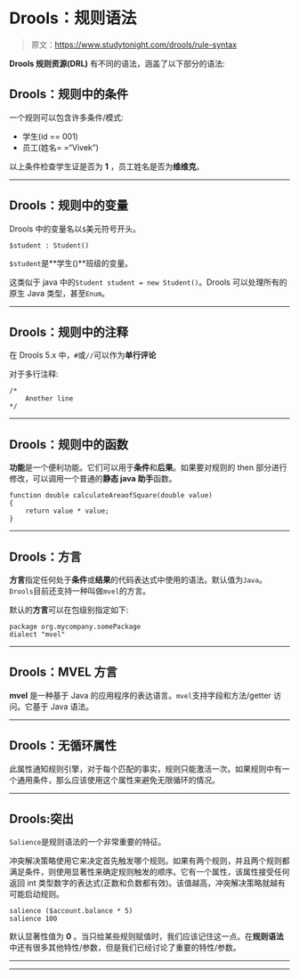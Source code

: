 # Drools：规则语法

> 原文：<https://www.studytonight.com/drools/rule-syntax>

**Drools 规则资源(DRL)** 有不同的语法，涵盖了以下部分的语法:

## Drools：规则中的条件

一个规则可以包含许多条件/模式:

*   学生(id == 001)
*   员工(姓名= =“Vivek”)

以上条件检查学生证是否为 **1** ，员工姓名是否为**维维克**。

* * *

## Drools：规则中的变量

Drools 中的变量名以`$`美元符号开头。

```
$student : Student()
```

`$student`是**学生()**班级的变量。

这类似于 java 中的`Student student = new Student()`。Drools 可以处理所有的原生 Java 类型，甚至`Enum`。

* * *

## Drools：规则中的注释

在 Drools 5.x 中，`#`或`//`可以作为**单行评论**

对于多行注释:

```
/* 
	Another line 
*/

```

* * *

## Drools：规则中的函数

**功能**是一个便利功能。它们可以用于**条件**和**后果**。如果要对规则的 then 部分进行修改，可以调用一个普通的**静态 java 助手**函数。

```
function double calculateAreaofSquare(double value) 
{ 
    return value * value; 
}

```

* * *

## Drools：方言

**方言**指定任何处于**条件**或**结果**的代码表达式中使用的语法。默认值为`Java`。`Drools`目前还支持一种叫做`mvel`的方言。

默认的**方言**可以在包级别指定如下:

```
package org.mycompany.somePackage
dialect "mvel"

```

* * *

## Drools：MVEL 方言

**mvel** 是一种基于 Java 的应用程序的表达语言。`mvel`支持字段和方法/getter 访问。它基于 Java 语法。

* * *

## Drools：无循环属性

此属性通知规则引擎，对于每个匹配的事实，规则只能激活一次。如果规则中有一个通用条件，那么应该使用这个属性来避免无限循环的情况。

* * *

## Drools:突出

`Salience`是规则语法的一个非常重要的特征。

冲突解决策略使用它来决定首先触发哪个规则。如果有两个规则，并且两个规则都满足条件，则使用显著性来确定规则触发的顺序。它有一个属性，该属性接受任何返回 int 类型数字的表达式(正数和负数都有效)。该值越高，冲突解决策略就越有可能启动规则。

```
salience ($account.balance * 5)
salience 100
```

默认显著性值为 **0** 。当只给某些规则赋值时，我们应该记住这一点。在**规则语法**中还有很多其他特性/参数，但是我们已经讨论了重要的特性/参数。

* * *

* * *
